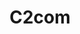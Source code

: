 ---
layout: post
type: post
title: C2com
description: ""
excerpt: "Desenvolvimento do site da C2com utilizando Jekyll."
categories: ['portfolio']
tags: ['Front-end']
comments: true
type: single
live: "http://c2com.com.br/"
permalink: /portfolio/:title/
---